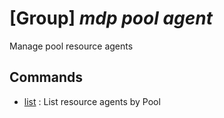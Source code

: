 # [Group] _mdp pool agent_

Manage pool resource agents

## Commands

- [list](/Commands/mdp/pool/agent/_list.md)
: List resource agents by Pool
